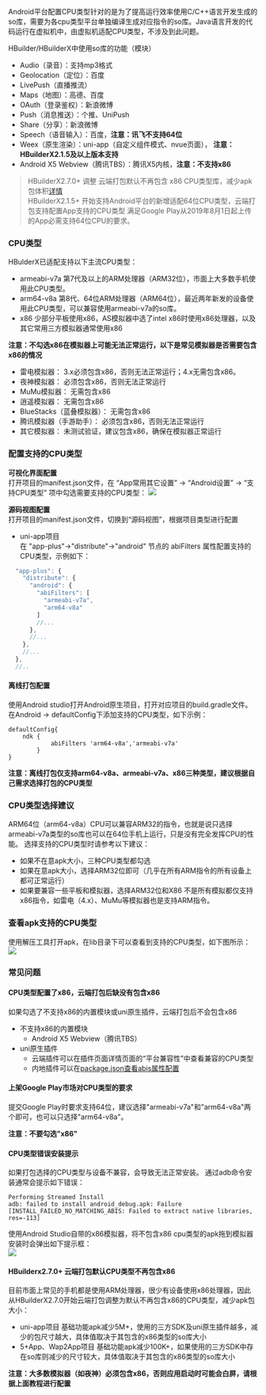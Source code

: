 Android平台配置CPU类型针对的是为了提高运行效率使用C/C++语言开发生成的so库，需要为各cpu类型平台单独编译生成对应指令的so库。Java语言开发的代码运行在虚拟机中，由虚拟机适配CPU类型，不涉及到此问题。

HBuilder/HBuilderX中使用so库的功能（模块）
- Audio（录音）：支持mp3格式
- Geolocation（定位）：百度
- LivePush（直播推流）
- Maps（地图）：高德、百度
- OAuth（登录鉴权）：新浪微博
- Push（消息推送）：个推、UniPush
- Share（分享）：新浪微博
- Speech（语音输入）：百度，**注意：讯飞不支持64位**
- Weex（原生渲染）：uni-app（自定义组件模式、nvue页面）， **注意：HBuilderX2.1.5及以上版本支持**
- Android X5 Webview（腾讯TBS）：腾讯X5内核，**注意：不支持x86**

> HBuilderX2.7.0+ 调整 云端打包默认不再包含 x86 CPU类型库，减少apk包体积[详情](id=nox86)  
> HBuilderX2.1.5+ 开始支持Android平台的新增适配64位CPU类型，云端打包支持配置App支持的CPU类型
> 满足Google Play从2019年8月1日起上传的App必需支持64位CPU的要求。



### CPU类型
HBulderX已适配支持以下主流CPU类型：
- armeabi-v7a
第7代及以上的ARM处理器（ARM32位），市面上大多数手机使用此CPU类型。
- arm64-v8a
第8代、64位ARM处理器（ARM64位），最近两年新发的设备使用此CPU类型，可以兼容使用armeabi-v7a的so库。
- x86
少部分平板使用x86，AS模拟器中选了intel x86时使用x86处理器，以及其它常用三方模拟器通常使用x86

**注意：不勾选x86在模拟器上可能无法正常运行，以下是常见模拟器是否需要包含x86的情况**
- 雷电模拟器：
  3.x必须包含x86，否则无法正常运行；4.x无需包含x86。
- 夜神模拟器：
  必须包含x86，否则无法正常运行
- MuMu模拟器：
  无需包含x86
- 逍遥模拟器：
  无需包含x86
- BlueStacks（蓝叠模拟器）：
  无需包含x86
- 腾讯模拟器（手游助手）：
  必须包含x86，否则无法正常运行
- 其它模拟器：
  未测试验证，建议包含x86，确保在模拟器正常运行


### 配置支持的CPU类型  
**可视化界面配置**  
打开项目的manifest.json文件，在 “App常用其它设置” -> “Android设置” -> “支持CPU类型” 项中勾选需要支持的CPU类型：
![](https://native-res.dcloud.net.cn/images/uniapp/others/abifilters-manifest.png)

**源码视图配置**  
打开项目的manifest.json文件，切换到“源码视图”，根据项目类型进行配置

- uni-app项目  
在 "app-plus"->"distribute"->"android" 节点的 abiFilters 属性配置支持的CPU类型，示例如下：
``` js  
  "app-plus": {
    "distribute": {
      "android": {
        "abiFilters": [
          "armeabi-v7a",
          "arm64-v8a"
        ]
        //...
      },
      //...
    },
    //...
  },
  //..
```


#### 离线打包配置
使用Android studio打开Android原生项目，打开对应项目的build.gradle文件。
在Android -> defaultConfig下添加支持的CPU类型，如下示例：
``` 
defaultConfig{
	ndk {
            abiFilters 'arm64-v8a','armeabi-v7a'
        }
}
```

**注意：离线打包仅支持arm64-v8a、armeabi-v7a、x86三种类型，建议根据自己需求选择打包的CPU类型**


### CPU类型选择建议
ARM64位（arm64-v8a）CPU可以兼容ARM32的指令，也就是说只选择armeabi-v7a类型的so库也可以在64位手机上运行，只是没有完全发挥CPU的性能。
选择支持的CPU类型时请参考以下建议：
- 如果不在意apk大小，三种CPU类型都勾选
- 如果在意apk大小，选择ARM32位即可（几乎在所有ARM指令的所有设备上都可正常运行）
- 如果要兼容一些平板和模拟器，选择ARM32位和X86
不是所有模拟都仅支持x86指令，如雷电（4.x）、MuMu等模拟器也是支持ARM指令。


### 查看apk支持的CPU类型
使用解压工具打开apk，在lib目录下可以查看到支持的CPU类型，如下图所示：  
![](https://native-res.dcloud.net.cn/images/uniapp/others/abifilters-apk.png)


### 常见问题  
#### CPU类型配置了x86，云端打包后缺没有包含x86
如果勾选了不支持x86的内置模块或uni原生插件，云端打包后不会包含x86
- 不支持x86的内置模块  
  + Android X5 Webview（腾讯TBS）
- uni原生插件  
  + 云端插件可以在插件页面详情页面的“平台兼容性”中查看兼容的CPU类型
  + 内地插件可以在[package.json查看abis属性配置](https://nativesupport.dcloud.net.cn/NativePlugin/course/package?id=abis)

#### 上架Google Play市场对CPU类型的要求
提交Google Play时要求支持64位，建议选择"armeabi-v7a"和"arm64-v8a"两个即可，也可以只选择"arm64-v8a"。  

**注意：不要勾选"x86"**

#### CPU类型错误安装提示
如果打包选择的CPU类型与设备不兼容，会导致无法正常安装。
通过adb命令安装通常会提示如下错误：
```
Performing Streamed Install
adb: failed to install android_debug.apk: Failure [INSTALL_FAILED_NO_MATCHING_ABIS: Failed to extract native libraries, res=-113]
```

使用Android Studio自带的x86模拟器，将不包含x86 cpu类型的apk拖到模拟器安装时会弹出如下提示框：  
![](https://native-res.dcloud.net.cn/images/uniapp/others/abifilters-error.png)

<a id="nox86"/>

#### HBuilderx2.7.0+ 云端打包默认CPU类型不再包含x86
目前市面上常见的手机都是使用ARM处理器，很少有设备使用x86处理器，因此从HBuilderX2.7.0开始云端打包调整为默认不再包含x86的CPU类型，减少apk包大小：
- uni-app项目
  基础功能apk减少5M+，使用的三方SDK及uni原生插件越多，减少的包尺寸越大，具体值取决于其包含的x86类型的so库大小
- 5+App、Wap2App项目
  基础功能apk减少100K+，如果使用的三方SDK中存在so库则减少的尺寸较大，具体值取决于其包含的x86类型的so库大小

**注意：大多数模拟器（如夜神）必须包含x86，否则应用启动时可能会白屏，请根据上面教程进行配置**

